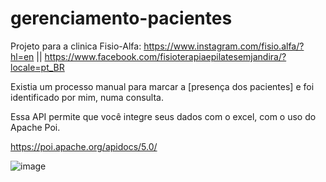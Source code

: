 # gerenciamento-pacientes

Projeto para a clinica Fisio-Alfa: https://www.instagram.com/fisio.alfa/?hl=en || https://www.facebook.com/fisioterapiaepilatesemjandira/?locale=pt_BR

Existia um processo manual para marcar a [presença dos pacientes] e foi identificado por mim, numa consulta.

Essa API permite que você integre seus dados com o excel, com o uso do Apache Poi.

https://poi.apache.org/apidocs/5.0/

![image](https://github.com/ViniSantosDev/gerenciamento-pacientes/assets/126526685/68dfde7f-db8c-4b38-9c10-292f0e52b042)

